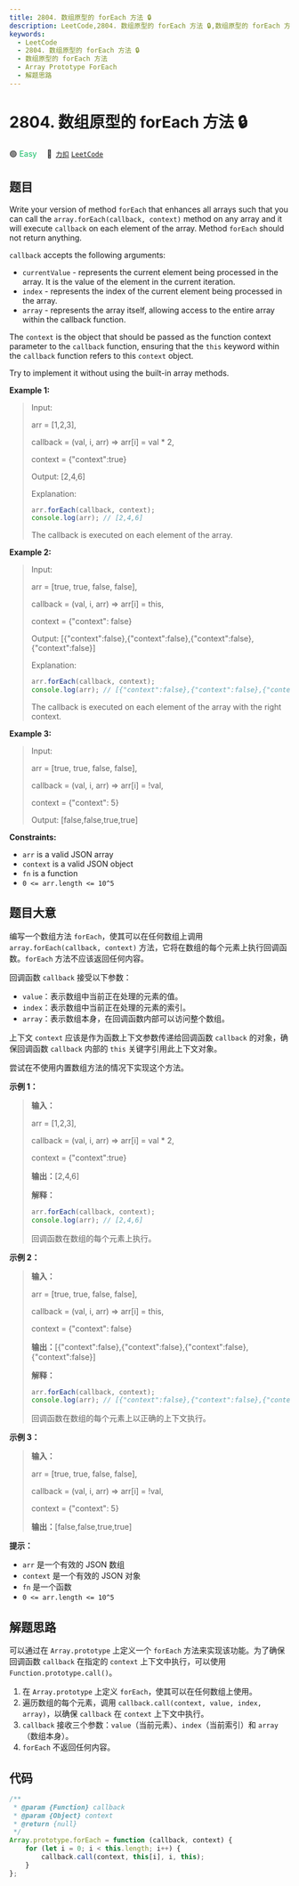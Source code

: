 ```yaml
---
title: 2804. 数组原型的 forEach 方法 🔒
description: LeetCode,2804. 数组原型的 forEach 方法 🔒,数组原型的 forEach 方法,Array Prototype ForEach,解题思路
keywords:
  - LeetCode
  - 2804. 数组原型的 forEach 方法 🔒
  - 数组原型的 forEach 方法
  - Array Prototype ForEach
  - 解题思路
---
```


# 2804. 数组原型的 forEach 方法 🔒

🟢 <font color=#15bd66>Easy</font>&emsp; 🔗&ensp;[`力扣`](https://leetcode.cn/problems/array-prototype-foreach) [`LeetCode`](https://leetcode.com/problems/array-prototype-foreach)

## 题目

Write your version of method `forEach` that enhances all arrays such that you
can call the `array.forEach(callback, context)` method on any array and it
will execute `callback` on each element of the array. Method `forEach` should
not return anything.

`callback` accepts the following arguments:

- `currentValue` - represents the current element being processed in the array. It is the value of the element in the current iteration.
- `index` - represents the index of the current element being processed in the array.
- `array` - represents the array itself, allowing access to the entire array within the callback function.

The `context` is the object that should be passed as the function context
parameter to the `callback` function, ensuring that the `this` keyword within
the `callback` function refers to this `context` object.

Try to implement it without using the built-in array methods.

**Example 1:**

> Input:
>
> arr = [1,2,3],
>
> callback = (val, i, arr) => arr[i] = val \* 2,
>
> context = {"context":true}
>
> Output: [2,4,6]
>
> Explanation:
>
> ```js
> arr.forEach(callback, context);
> console.log(arr); // [2,4,6]
> ```
>
> The callback is executed on each element of the array.

**Example 2:**

> Input:
>
> arr = [true, true, false, false],
>
> callback = (val, i, arr) => arr[i] = this,
>
> context = {"context": false}
>
> Output: [{"context":false},{"context":false},{"context":false},{"context":false}]
>
> Explanation:
>
> ```js
> arr.forEach(callback, context);
> console.log(arr); // [{"context":false},{"context":false},{"context":false},{"context":false}]
> ```
>
> The callback is executed on each element of the array with the right context.

**Example 3:**

> Input:
>
> arr = [true, true, false, false],
>
> callback = (val, i, arr) => arr[i] = !val,
>
> context = {"context": 5}
>
> Output: [false,false,true,true]

**Constraints:**

- `arr` is a valid JSON array
- `context` is a valid JSON object
- `fn` is a function
- `0 <= arr.length <= 10^5`

## 题目大意

编写一个数组方法 `forEach`，使其可以在任何数组上调用 `array.forEach(callback, context)`
方法，它将在数组的每个元素上执行回调函数。`forEach` 方法不应该返回任何内容。

回调函数 `callback` 接受以下参数：

- `value`：表示数组中当前正在处理的元素的值。
- `index`：表示数组中当前正在处理的元素的索引。
- `array`：表示数组本身，在回调函数内部可以访问整个数组。

上下文 `context` 应该是作为函数上下文参数传递给回调函数 `callback` 的对象，确保回调函数 `callback` 内部的 `this`
关键字引用此上下文对象。

尝试在不使用内置数组方法的情况下实现这个方法。

**示例 1：**

> **输入：**
>
> arr = [1,2,3],
>
> callback = (val, i, arr) => arr[i] = val \* 2,
>
> context = {"context":true}
>
> **输出：**[2,4,6]
>
> **解释：**
>
> ```js
> arr.forEach(callback, context);
> console.log(arr); // [2,4,6]
> ```
>
> 回调函数在数组的每个元素上执行。

**示例 2：**

> **输入：**
>
> arr = [true, true, false, false],
>
> callback = (val, i, arr) => arr[i] = this,
>
> context = {"context": false}
>
> **输出：**[{"context":false},{"context":false},{"context":false},{"context":false}]
>
> **解释：**
>
> ```js
> arr.forEach(callback, context);
> console.log(arr); // [{"context":false},{"context":false},{"context":false},{"context":false}]
> ```
>
> 回调函数在数组的每个元素上以正确的上下文执行。

**示例 3：**

> **输入：**
>
> arr = [true, true, false, false],
>
> callback = (val, i, arr) => arr[i] = !val,
>
> context = {"context": 5}
>
> **输出：**[false,false,true,true]

**提示：**

- `arr` 是一个有效的 JSON 数组
- `context` 是一个有效的 JSON 对象
- `fn` 是一个函数
- `0 <= arr.length <= 10^5`

## 解题思路

可以通过在 `Array.prototype` 上定义一个 `forEach` 方法来实现该功能。为了确保回调函数 `callback` 在指定的 `context` 上下文中执行，可以使用 `Function.prototype.call()`。

1. 在 `Array.prototype` 上定义 `forEach`，使其可以在任何数组上使用。
2. 遍历数组的每个元素，调用 `callback.call(context, value, index, array)`，以确保 `callback` 在 `context` 上下文中执行。
3. `callback` 接收三个参数：`value`（当前元素）、`index`（当前索引）和 `array`（数组本身）。
4. `forEach` 不返回任何内容。

## 代码

```javascript
/**
 * @param {Function} callback
 * @param {Object} context
 * @return {null}
 */
Array.prototype.forEach = function (callback, context) {
	for (let i = 0; i < this.length; i++) {
		callback.call(context, this[i], i, this);
	}
};
```
